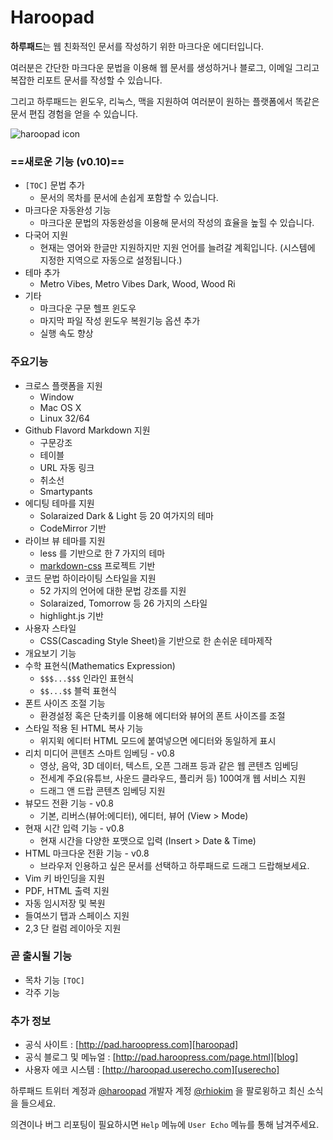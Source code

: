 # Haroopad

**하루패드**는 웹 친화적인 문서를 작성하기 위한 마크다운 에디터입니다. 

여러분은 간단한 마크다운 문법을 이용해 웹 문서를 생성하거나 블로그, 이메일 그리고 복잡한 리포트 문서를 작성할 수 있습니다. 

그리고 하루패드는 윈도우, 리눅스, 맥을 지원하여 여러분이 원하는 플랫폼에서 똑같은 문서 편집 경험을 얻을 수 있습니다.

![haroopad icon](http://pad.haroopress.com/assets/images/logo-small.png)

### ==새로운 기능 (v0.10)==

* `[TOC]` 문법 추가
	- 문서의 목차를 문서에 손쉽게 포함할 수 있습니다.
* 마크다운 자동완성 기능
	- 마크다운 문법의 자동완성을 이용해 문서의 작성의 효율을 높힐 수 있습니다.
* 다국어 지원
	- 현재는 영어와 한글만 지원하지만 지원 언어를 늘려갈 계획입니다. (시스템에 지정한 지역으로 자동으로 설정됩니다.)
* 테마 추가
	- Metro Vibes, Metro Vibes Dark, Wood, Wood Ri
* 기타
	- 마크다운 구문 헬프 윈도우
	- 마지막 파일 작성 윈도우 복원기능 옵션 추가
	- 실행 속도 향상

### 주요기능

* 크로스 플랫폼을 지원
	- Window
	- Mac OS X
	- Linux 32/64
* Github Flavord Markdown 지원
	- 구문강조
	- 테이블
	- URL 자동 링크
	- 취소선
	- Smartypants
* 에디팅 테마를 지원
	- Solaraized Dark & Light 등 20 여가지의 테마
	- CodeMirror 기반
* 라이브 뷰 테마를 지원
	- less 를 기반으로 한 7 가지의 테마
	- [markdown-css](https://github.com/rhiokim/markdown-css) 프로젝트 기반
* 코드 문법 하이라이팅 스타일을 지원
	- 52 가지의 언어에 대한 문법 강조를 지원
	- Solaraized, Tomorrow 등 26 가지의 스타일
	- highlight.js 기반
* 사용자 스타일
  - CSS(Cascading Style Sheet)을 기반으로 한 손쉬운 테마제작
* 개요보기 기능
* 수학 표현식(Mathematics Expression)
	- `$$$...$$$` 인라인 표현식
	- `$$...$$` 블럭 표현식
* 폰트 사이즈 조절 기능
	- 환경설정 혹은 단축키를 이용해 에디터와 뷰어의 폰트 사이즈를 조절
* 스타일 적용 된 HTML 복사 기능
	- 위지윅 에디터 HTML 모드에 붙여넣으면 에디터와 동일하게 표시
* 리치 미디어 콘텐츠 스마트 임베딩 - v0.8
	- 영상, 음악, 3D 데이터, 텍스트, 오픈 그래프 등과 같은 웹 콘텐츠 임베딩
	- 전세계 주요(유튜브, 사운드 클라우드, 플리커 등) 100여개 웹 서비스 지원
	- 드래그 앤 드랍 콘텐츠 임베딩 지원
* 뷰모드 전환 기능 - v0.8
	- 기본, 리버스(뷰어:에디터), 에디터, 뷰어 (View > Mode)
* 현재 시간 입력 기능 - v0.8
	- 현재 시간을 다양한 포맷으로 입력 (Insert > Date & Time)
* HTML 마크다운 전환 기능 - v0.8
	- 브라우저 인용하고 싶은 문서를 선택하고 하루패드로 드래그 드랍해보세요.
* Vim 키 바인딩을 지원
* PDF, HTML 출력 지원
* 자동 임시저장 및 복원
* 들여쓰기 탭과 스페이스 지원
* 2,3 단 컬럼 레이아웃 지원

### 곧 출시될 기능

* 목차 기능 `[TOC]`
* 각주 기능

### 추가 정보

* 공식 사이트 : [http://pad.haroopress.com][haroopad]
* 공식 블로그 및 메뉴얼 : [http://pad.haroopress.com/page.html][blog]
* 사용자 에코 시스템 : [http://haroopad.userecho.com][userecho]

하루패드 트위터 계정과 [@haroopad](https://twitter.com/haroopad) 개발자 계정  [@rhiokim](https://twitter.com/rhiokim) 을 팔로윙하고 최신 소식을 들으세요.

의견이나 버그 리포팅이 필요하시면 `Help` 메뉴에 `User Echo` 메뉴를 통해 남겨주세요.

[haroopad]: http://pad.haroopress.com
[blog]: http://pad.haroopress.com/page.html
[userecho]: http://haroopad.userecho.com